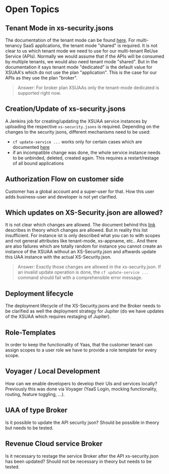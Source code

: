 # Open Topics

## Tenant Mode in xs-security.jsons
The documentation of the tenant mode can be found [here](https://jam4.sapjam.com/blogs/show/OEEaZVIXHRDiJEsr9DvHR8). For 
multi-tenancy SaaS applications, the tenant mode "shared" is required. It is not clear to us which tenant mode we need to 
use for our multi-tenant ReUse Service (APIs). Normally we would assume that if the APIs will be consumed by multiple tenants, 
we would also need tenant mode "shared". But in the documentation it says tenant mode "dedicated" is the default value for XSUAA's 
which do not use the plan "application". This is the case for our APIs as they use the plan "broker". 

> Answer: For broker plan XSUAAs only the tenant-mode dedicated is supported right now.

## Creation/Update of xs-security.jsons

A Jenkins job for creating/updating the XSUAA service instances by uploading the respective `xs-security.jsons` is required. 
Depending on the changes to the security jsons, different mechanisms need to be used:
* `cf update-service ...` works only for certain cases which are documented 
[here](https://help.sap.com/viewer/65de2977205c403bbc107264b8eccf4b/Cloud/en-US/c3b892e703174badb93f1ab35f76c354.html)
* if an incompatible change was done, the whole service instance needs to be unbinded, deleted, created again. This 
requires a restart/restage of all bound applications 

## Authorization Flow on customer side
Customer has a global account and a super-user for that. How this user adds business-user and developer is not yet clarified.

## Which updates on XS-Security.json are allowed?
It is not clear which changes are allowed. The document behind this 
[link](https://help.sap.com/viewer/65de2977205c403bbc107264b8eccf4b/Cloud/en-US/c3b892e703174badb93f1ab35f76c354.html) 
describes in theory which changes are allowed. But in reality this list insufficient. For instance ist is only described 
what you can to with scopes and not general attributes like tenant-mode, xs-appname, etc.. And there are also failures 
which are totally random for instance you cannot create an instance of the XSUAA without an XS-Security.json and aftwards 
update this UAA instance with the actual XS-Security.json. 

> Answer: Exactly those changes are allowed in the xs-security.json. If an invalid update operation is done, the 
`cf update-service ...` command should fail with a comprehensible error message.

## Deployment lifecycle
The deployment lifecycle of the XS-Security.jsons and the Broker needs to be clarified as well the deployment strategy 
for Jupiter (do we have updates of the XSUAA which requires restaging of Jupiter). 

## Role-Templates
In order to keep the functionality of Yaas, that the customer tenant can assign scopes to a user role we have to provide a role template for every scope.

## Voyager / Local Development
How can we enable developers to develop their UIs and services locally? Previously this was done via Voyager (YaaS Login, 
mocking functionality, routing, feature toggling, ...).

## UAA of type Broker
Is it possible to update the API security json? Should be possible in theory but needs to be tested.

## Revenue Cloud service Broker
Is it necessary to restage the service Broker after the API xs-security.json has been updated? Should not be necessary in theory but needs to be tested.
